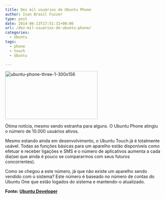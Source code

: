 ```yaml
---
title: Dez mil usuários de Ubuntu Phone
author: Ivan Brasil Fuzzer
type: post
date: 2014-06-13T17:51:31+00:00
url: /dez-mil-usuarios-de-ubuntu-phone/
categories:
  - Ubuntu
tags:
  - phone
  - touch
  - Ubuntu

---
```

[<img class="aligncenter size-full wp-image-6740" src="http://www.ubuntero.com.br/wp-content/uploads/2014/06/ubuntu-phone-three-1-300x156.jpg" alt="ubuntu-phone-three-1-300x156" width="300" height="156" />][1]

Ótima notícia, mesmo sendo estranha para alguns. O Ubuntu Phone atingiu o número de 10.000 usuários ativos.

Mesmo estando ainda em desenvolvimento, o Ubuntu Touch já é totalmente usável. Todas as funções básicas para um aparelho estão disponíveis como efetuar e receber ligações e SMS e o número de aplicativos aumenta a cada dia(sei que ainda é pouco se compararmos com seus futuros concorrentes).

Como se chegou a este número, já que não existe um aparelho sendo vendido com o sistema? Este número é baseado no número de contas do Ubuntu One que estão logados do sistema e mantendo-o atualizado.

**Fonte: [Ubuntu Developer][2]**

 [1]: http://www.ubuntero.com.br/wp-content/uploads/2014/06/ubuntu-phone-three-1-300x156.jpg
 [2]: http://developer.ubuntu.com/2014/06/10000-users-of-ubuntu-phone/